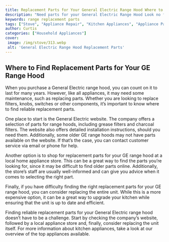 ```yaml
---
title: Replacement Parts for Your General Electric Range Hood Where to Find Them
description: "Need parts for your General Electric Range Hood Look no further This blog post provides an overview of where to find replacement parts so you can keep your range hood working"
keywords: range replacement parts
tags: ["Stove", "Appliance Repair", "Kitchen Appliances", "Appliance Parts"]
author: Curtis
categories: ["Household Appliances"]
cover: 
 image: /img/stove/313.webp
 alt: 'General Electric Range Hood Replacement Parts'
---
```

## Where to Find Replacement Parts for Your GE Range Hood
When you purchase a General Electric range hood, you can count on it to last for many years. However, like all appliances, it may need some maintenance, such as replacing parts. Whether you are looking to replace filters, knobs, switches or other components, it’s important to know where to find reliable replacement parts. 

One place to start is the General Electric website. The company offers a selection of parts for range hoods, including grease filters and charcoal filters. The website also offers detailed installation instructions, should you need them. Additionally, some older GE range hoods may not have parts available on the website. If that’s the case, you can contact customer service via email or phone for help. 

Another option is to shop for replacement parts for your GE range hood at a local home appliance store. This can be a great way to find the parts you’re looking for, since it may be difficult to find older parts online. Additionally, the store’s staff are usually well-informed and can give you advice when it comes to selecting the right part.

Finally, if you have difficulty finding the right replacement parts for your GE range hood, you can consider replacing the entire unit. While this is a more expensive option, it can be a great way to upgrade your kitchen while ensuring that the unit is up to date and efficient.

Finding reliable replacement parts for your General Electric range hood doesn’t have to be a challenge. Start by checking the company’s website, followed by a local appliance store and, finally, consider replacing the unit itself. For more information about kitchen appliances, take a look at our overview of the top appliances available.
